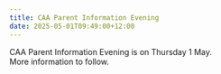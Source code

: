 ```yaml
---
title: CAA Parent Information Evening
date: 2025-05-01T09:49:00+12:00
---
```

CAA Parent Information Evening is on Thursday 1 May.  
More information to follow.
